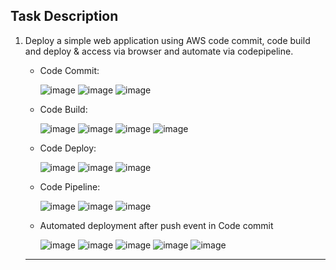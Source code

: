 ## Task Description

1. Deploy a simple web application using AWS code commit, code build and deploy & access via browser and automate via codepipeline.

   - Code Commit:
  
     ![image](https://github.com/user-attachments/assets/6db7f6e0-36cb-4b62-948c-88b5eeb72d2e)
     ![image](https://github.com/user-attachments/assets/f204479a-2b03-49f8-af74-c34a32e131f3)
     ![image](https://github.com/user-attachments/assets/206f7daa-3e30-4165-857b-d64ce2a24f88)

   - Code Build:
  
     ![image](https://github.com/user-attachments/assets/0334eefe-7066-45c1-93b4-42f027b49322)
     ![image](https://github.com/user-attachments/assets/737641ca-57bd-44d0-9271-bd1317ea88af)
     ![image](https://github.com/user-attachments/assets/7bb90cab-e860-426f-87a3-3c9c827727be)
     ![image](https://github.com/user-attachments/assets/74e4e5f4-16ad-4688-9d57-fee109509446)

   - Code Deploy:
  
     ![image](https://github.com/user-attachments/assets/00782b8e-399e-4e7e-834f-ef2347a608e5)
     ![image](https://github.com/user-attachments/assets/431e8d72-3533-4758-9ee4-8fe00031e7b6)
     ![image](https://github.com/user-attachments/assets/20bd7f60-f7f6-46f7-8486-cd32b9f144fd)

   - Code Pipeline:
  
     ![image](https://github.com/user-attachments/assets/b21307ec-9c66-487a-a6e2-6691ec114638)
     ![image](https://github.com/user-attachments/assets/ede1b7a7-689f-41de-b717-616860f380fb)
     ![image](https://github.com/user-attachments/assets/058f178d-4af7-416f-b39c-54841858a10c)

   - Automated deployment after push event in Code commit
  
     ![image](https://github.com/user-attachments/assets/cd5bf00d-15ec-493e-92e4-18049eeb7743)
     ![image](https://github.com/user-attachments/assets/06dd93dc-ab1b-482b-9d5e-62d94ef835eb)
     ![image](https://github.com/user-attachments/assets/caffc563-bca9-41fb-9f92-8cd0785759a8)
     ![image](https://github.com/user-attachments/assets/735a1df8-83fd-4297-9718-50175ddb558a)
     ![image](https://github.com/user-attachments/assets/bb6c037c-d1a8-48b5-bfd8-6e51b75aa3f1)

   ___
